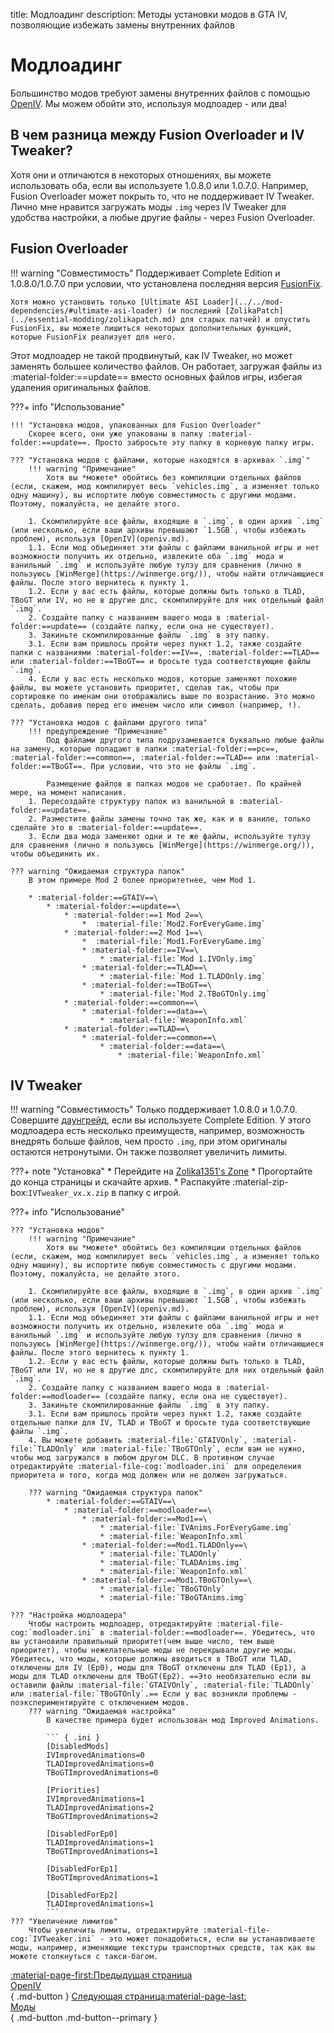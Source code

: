 title: Модлоадинг
description: Методы установки модов в GTA IV, позволяющие избежать замены внутренних файлов

# Модлоадинг
Большинство модов требуют замены внутренних файлов с помощью [OpenIV](openiv.md). Мы можем обойти это, используя модлоадер - или два!

## В чем разница между Fusion Overloader и IV Tweaker?
Хотя они и отличаются в некоторых отношениях, вы можете использовать оба, если вы используете 1.0.8.0 или 1.0.7.0. Например, Fusion Overloader может покрыть то, что не поддерживает IV Tweaker. Лично мне нравится загружать моды `.img` через IV Tweaker для удобства настройки, а любые другие файлы - через Fusion Overloader.

## Fusion Overloader
!!! warning "Совместимость"
    Поддерживает Complete Edition и 1.0.8.0/1.0.7.0 при условии, что установлена последняя версия [FusionFix](../essential-modding/fusionfix.md).

    Хотя можно установить только [Ultimate ASI Loader](../../mod-dependencies/#ultimate-asi-loader) (и последний [ZolikaPatch](../essential-modding/zolikapatch.md) для старых патчей) и опустить FusionFix, вы можете лишиться некоторых дополнительных функций, которые FusionFix реализует для него.
Этот модлоадер не такой продвинутый, как IV Tweaker, но может заменять большее количество файлов. Он работает, загружая файлы из :material-folder:==update== вместо основных файлов игры, избегая удаления оригинальных файлов.

???+ info "Использование"

    !!! "Установка модов, упакованных для Fusion Overloader"
        Скорее всего, они уже упакованы в папку :material-folder:==update==. Просто забросьте эту папку в корневую папку игры.

    ??? "Установка модов с файлами, которые находятся в архивах `.img`"
        !!! warning "Примечание"
            Хотя вы *можете* обойтись без компиляции отдельных файлов (если, скажем, мод компилирует весь `vehicles.img`, а изменяет только одну машину), вы испортите любую совместимость с другими модами. Поэтому, пожалуйста, не делайте этого.

        1. Скомпилируйте все файлы, входящие в `.img`, в один архив `.img` (или несколько, если ваши архивы превышают `1.5GB`, чтобы избежать проблем), используя [OpenIV](openiv.md).
        1.1. Если мод объединяет эти файлы с файлами ванильной игры и нет возможности получить их отдельно, извлеките оба `.img` мода и ванильный `.img` и используйте любую тулзу для сравнения (лично я пользуюсь [WinMerge](https://winmerge.org/)), чтобы найти отличающиеся файлы. После этого вернитесь к пункту 1.
        1.2. Если у вас есть файлы, которые должны быть только в TLAD, TBoGT или IV, но не в другие длс, скомпилируйте для них отдельный файл `.img`.
        2. Создайте папку с названием вашего мода в :material-folder:==update== (создайте папку, если она не существует).
        3. Закиньте скомпилированные файлы `.img` в эту папку.
        3.1. Если вам пришлось пройти через пункт 1.2, также создайте папки с названиями :material-folder:==IV==, :material-folder:==TLAD== или :material-folder:==TBoGT== и бросьте туда соответствующие файлы `.img`.
        4. Если у вас есть несколько модов, которые заменяют похожие файлы, вы можете установить приоритет, сделав так, чтобы при сортировке по именам они отображались выше по возрастанию. Это можно сделать, добавив перед его именем число или символ (например, !).

    ??? "Установка модов с файлами другого типа"
        !!! предупреждение "Примечание"
            Под файлами другого типа подрузамевается буквально любые файлы на замену, которые попадают в папки :material-folder:==pc==, :material-folder:==common==, :material-folder:==TLAD== или :material-folder:==TBoGT==. При условии, что это не файлы `.img`.

            Размещение файлов в папках модов не сработает. По крайней мере, на момент написания.
        1. Пересоздайте структуру папок из ванильной в :material-folder:==update==.
        2. Разместите файлы замены точно так же, как и в ваниле, только сделайте это в :material-folder:==update==.
        3. Если два мода заменяют одни и те же файлы, используйте тулзу для сравнения (лично я пользуюсь [WinMerge](https://winmerge.org/)), чтобы объединить их.

    ??? warning "Ожидаемая структура папок"
        В этом примере Mod 2 более приоритетнее, чем Mod 1.

        * :material-folder:==GTAIV==\
            * :material-folder:==update==\
                * :material-folder:==1 Mod 2==\
                    *  :material-file:`Mod2.ForEveryGame.img`
                * :material-folder:==2 Mod 1==\
                    *  :material-file:`Mod1.ForEveryGame.img`
                    * :material-folder:==IV==\
                        * :material-file:`Mod 1.IVOnly.img`
                    * :material-folder:==TLAD==\
                        * :material-file:`Mod 1.TLADOnly.img`
                    * :material-folder:==TBoGT==\
                        * :material-file:`Mod 2.TBoGTOnly.img`
                * :material-folder:==common==\
                    * :material-folder:==data==\
                        * :material-file:`WeaponInfo.xml`
                * :material-folder:==TLAD==\
                    * :material-folder:==common==\
                        * :material-folder:==data==\
                            * :material-file:`WeaponInfo.xml`
## IV Tweaker
!!! warning "Совместимость"
    Только поддерживает 1.0.8.0 и 1.0.7.0. Совершите [даунгрейд](../downgrading.md), если вы используете Complete Edition.
У этого модлоадера есть несколько преимуществ, например, возможность внедрять больше файлов, чем просто `.img`, при этом оригиналы остаются нетронутыми. Он также позволяет увеличить лимиты.

???+ note "Установка"
    * Перейдите на [Zolika1351's Zone](https://zolika1351.pages.dev/mods/ivtweaker)
    * Прогортайте до конца страницы и скачайте архив.
    * Распакуйте :material-zip-box:`IVTweaker_vx.x.zip` в папку с игрой.

???+ info "Использование"

    ??? "Установка модов"
        !!! warning "Примечание"
            Хотя вы *можете* обойтись без компиляции отдельных файлов (если, скажем, мод компилирует весь `vehicles.img`, а изменяет только одну машину), вы испортите любую совместимость с другими модами. Поэтому, пожалуйста, не делайте этого.

        1. Скомпилируйте все файлы, входящие в `.img`, в один архив `.img` (или несколько, если ваши архивы превышают `1.5GB`, чтобы избежать проблем), используя [OpenIV](openiv.md).
        1.1. Если мод объединяет эти файлы с файлами ванильной игры и нет возможности получить их отдельно, извлеките оба `.img` мода и ванильный `.img` и используйте любую тулзу для сравнения (лично я пользуюсь [WinMerge](https://winmerge.org/)), чтобы найти отличающиеся файлы. После этого вернитесь к пункту 1.
        1.2. Если у вас есть файлы, которые должны быть только в TLAD, TBoGT или IV, но не в другие длс, скомпилируйте для них отдельный файл `.img`.
        2. Создайте папку с названием вашего мода в :material-folder:==modloader== (создайте папку, если она не существует).
        3. Закиньте скомпилированные файлы `.img` в эту папку.
        3.1. Если вам пришлось пройти через пункт 1.2, также создайте отдельные папки для IV, TLAD и TBoGT и бросьте туда соответствующие файлы `.img`.
        4. Вы можете добавить :material-file:`GTAIVOnly`, :material-file:`TLADOnly` или :material-file:`TBoGTOnly`, если вам не нужно, чтобы мод загружался в любом другом DLC. В противном случае отредактируйте :material-file-cog:`modloader.ini` для определения приоритета и того, когда мод должен или не должен загружаться.

        ??? warning "Ожидаемая структура папок"
            * :material-folder:==GTAIV==\
                * :material-folder:==modloader==\
                    * :material-folder:==Mod1==\
                        * :material-file:`IVAnims.ForEveryGame.img`
                        * :material-file:`WeaponInfo.xml`
                    * :material-folder:==Mod1.TLADOnly==\
                        * :material-file:`TLADOnly`
                        * :material-file:`TLADAnims.img`
                        * :material-file:`WeaponInfo.xml`
                    * :material-folder:==Mod1.TBoGTOnly==\
                        * :material-file:`TBoGTOnly`
                        * :material-file:`TBoGTAnims.img`

    ??? "Настройка модлоадера"
        Чтобы настроить модлоадер, отредактируйте :material-file-cog:`modloader.ini` в :material-folder:==modloader==. Убедитесь, что вы установили правильный приоритет(чем выше число, тем выше приоритет), чтобы нежелательные моды не перекрывали другие моды. Убедитесь, что моды, которые должны вводиться в TBoGT или TLAD, отключены для IV (Ep0), моды для TBoGT отключены для TLAD (Ep1), а моды для TLAD отключены для TBoGT(Ep2). ==Это необязательно если вы оставили файлы :material-file:`GTAIVOnly`, :material-file:`TLADOnly` или :material-file:`TBoGTOnly`.== Если у вас возникли проблемы - поэкспериментируйте с отключением модов.
        ??? warning "Ожидаемая настройка"
            В качестве примера будет использован мод Improved Animations.

            ``` { .ini }
            [DisabledMods]
            IVImprovedAnimations=0
            TLADImprovedAnimations=0
            TBoGTImprovedAnimations=0

            [Priorities]
            IVImprovedAnimations=1
            TLADImprovedAnimations=2
            TBoGTImprovedAnimations=2

            [DisabledForEp0]
            TLADImprovedAnimations=1
            TBoGTImprovedAnimations=1

            [DisabledForEp1]
            TBoGTImprovedAnimations=1

            [DisabledForEp2]
            TLADImprovedAnimations=1
            ```
    ??? "Увеличение лимитов"
        Чтобы увеличить лимиты, отредактируйте :material-file-cog:`IVTweaker.ini` - это может понадобиться, если вы устанавливаете моды, например, изменяющие текстуры транспортных средств, так как вы можете столкнуться с такси-багом.

[:material-page-first:Предыдущая страница <br>OpenIV</br>](openiv.md){ .md-button } [Следующая страница:material-page-last: <br>Моды</br>](mods.md){ .md-button .md-button--primary }